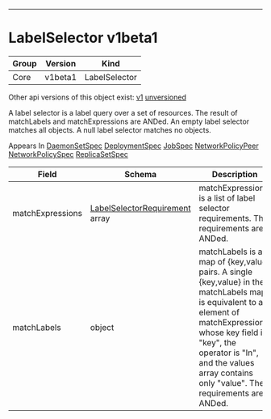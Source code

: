 

-----------
# LabelSelector v1beta1



Group        | Version     | Kind
------------ | ---------- | -----------
Core | v1beta1 | LabelSelector




<aside class="notice">Other api versions of this object exist: <a href="#labelselector-v1">v1</a> <a href="#labelselector-unversioned">unversioned</a> </aside>


A label selector is a label query over a set of resources. The result of matchLabels and matchExpressions are ANDed. An empty label selector matches all objects. A null label selector matches no objects.

<aside class="notice">
Appears In <a href="#daemonsetspec-v1beta1">DaemonSetSpec</a> <a href="#deploymentspec-v1beta1">DeploymentSpec</a> <a href="#jobspec-v1beta1">JobSpec</a> <a href="#networkpolicypeer-v1beta1">NetworkPolicyPeer</a> <a href="#networkpolicyspec-v1beta1">NetworkPolicySpec</a> <a href="#replicasetspec-v1beta1">ReplicaSetSpec</a> </aside>

Field        | Schema     | Description
------------ | ---------- | -----------
matchExpressions | [LabelSelectorRequirement](#labelselectorrequirement-v1beta1) array | matchExpressions is a list of label selector requirements. The requirements are ANDed.
matchLabels | object | matchLabels is a map of {key,value} pairs. A single {key,value} in the matchLabels map is equivalent to an element of matchExpressions, whose key field is "key", the operator is "In", and the values array contains only "value". The requirements are ANDed.






